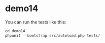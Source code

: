 # demo14 

You can run the tests like this:
 
```php
cd demo14
phpunit --bootstrap src/autoload.php tests/
```
